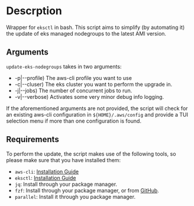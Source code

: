 # Descrption

Wrapper for `eksctl` in bash.
This script aims to simplify (by automating it) the update of eks managed nodegroups to the latest AMI version.

## Arguments

`update-eks-nodegroups` takes in two arguments:

- -p|--profile) The aws-cli profile you want to use
- -c|--cluser) The eks cluster you want to perform the upgrade in.
- -j|--jobs) The number of concurrent jobs to run.
- -v|--verbose) Activates some very minor debug info logging.

If the aforementioned arguments are not provided, the script will check for an existing aws-cli configuration
in `${HOME}/.aws/config` and provide a TUI selection menu if more than one configuration is found.

## Requirements

To perform the update, the script makes use of the following tools, so please make sure that you have installed them:

- `aws-cli`: [Installation Guide](https://docs.aws.amazon.com/cli/latest/userguide/getting-started-install.html)
- `eksctl`: [Installation Guide](https://docs.aws.amazon.com/eks/latest/userguide/eksctl.html)
- `jq`: Install through your package manager.
- `fzf`: Install through your package manager, or from [GitHub](https://github.com/junegunn/fzf).
- `parallel`: Install it through you package manager.

